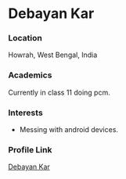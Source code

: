 # Debayan Kar

### Location

Howrah, West Bengal, India

### Academics

Currently in class 11 doing pcm.

### Interests

- Messing with android devices.

### Profile Link

[Debayan Kar](https://github.com/kardebayan)
